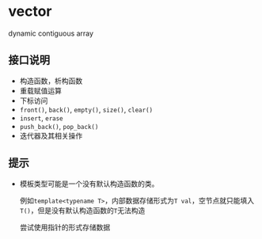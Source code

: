 # vector

dynamic contiguous array

## 接口说明

* 构造函数，析构函数
* 重载赋值运算
* 下标访问
* `front()`, `back()`, `empty()`, `size()`, `clear()`
* `insert`, `erase`
* `push_back()`, `pop_back()`
* 迭代器及其相关操作

## 提示

* 模板类型可能是一个没有默认构造函数的类。

  例如`template<typename T>`，内部数据存储形式为`T val`，空节点就只能填入`T()`，但是没有默认构造函数的`T`无法构造

  尝试使用指针的形式存储数据

